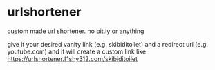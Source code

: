 # urlshortener
custom made url shortener. no bit.ly or anything

give it your desired vanity link (e.g. skibiditoilet) and a redirect url (e.g. youtube.com) and it will create a custom link like https://urlshortener.f1shy312.com/skibiditoilet